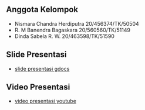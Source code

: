 ## Anggota Kelompok
- Nismara Chandra Herdiputra    20/456374/TK/50504
- R. M Banendra Bagaskara       20/560560/TK/51149
- Dinda Sabela R. W.            20/463598/TK/51590

## Slide Presentasi
- [slide presentasi gdocs](https://docs.google.com/presentation/d/1uzgm18Ktbx02n7bLv4uAsK69-aBVMbMNog3CgE00GGU)

## Video Presentasi
- [video presentasi youtube](https://www.youtube.com/watch?v=zKop4uL7BbI)
